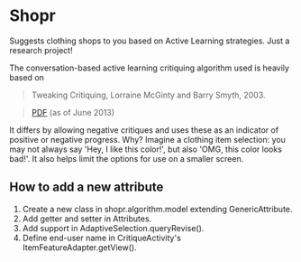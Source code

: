 Shopr
=====

Suggests clothing shops to you based on Active Learning strategies. Just a research project!

The conversation-based active learning critiquing algorithm used is heavily based on

> Tweaking Critiquing, Lorraine McGinty and Barry Smyth, 2003.

> [PDF](http://www.researchgate.net/publication/230875729_Tweaking_Critiquing/file/9fcfd50f3fa6c955ff.pdf) (as of June 2013)

It differs by allowing negative critiques and uses these as an indicator of positive or negative progress. Why? Imagine a clothing item selection: you may not always say 'Hey, I like this color!', but also 'OMG, this color looks bad!'. It also helps limit the options for use on a smaller screen.


How to add a new attribute
--------------------------

1. Create a new class in shopr.algorithm.model extending GenericAttribute.
2. Add getter and setter in Attributes.
3. Add support in AdaptiveSelection.queryRevise().
4. Define end-user name in CritiqueActivity's ItemFeatureAdapter.getView().